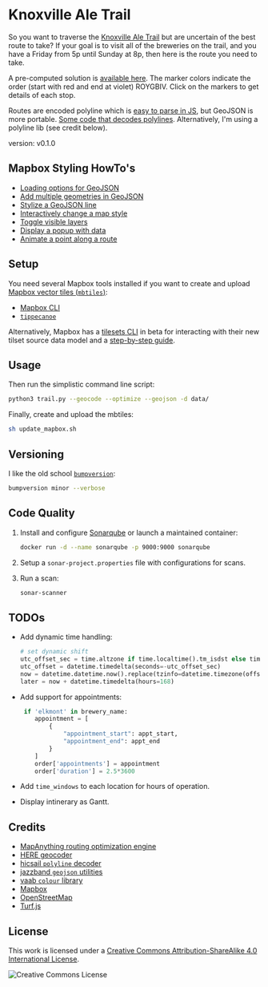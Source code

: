 # Knoxville Ale Trail

So you want to traverse the [Knoxville Ale Trail](https://knoxvillebrewers.com/ale-trail/) but are uncertain of the best route to take? If your goal is to visit all of the breweries on the trail, and you have a Friday from 5p until Sunday at 8p, then here is the route you need to take.

A pre-computed solution is [available here](data/route.geojson). The marker colors indicate the order (start with red and end at violet) ROYGBIV. Click on the markers to get details of each stop.

Routes are encoded polyline which is [easy to parse in JS](https://github.com/mapbox/polyline), but GeoJSON is more portable. [Some code that decodes polylines](https://gist.github.com/signed0/2031157). Alternatively, I'm using a polyline lib (see credit below).

version: v0.1.0

## Mapbox Styling HowTo's

* [Loading options for GeoJSON](https://docs.mapbox.com/help/troubleshooting/working-with-large-geojson-data/)
* [Add multiple geometries in GeoJSON](https://docs.mapbox.com/mapbox-gl-js/example/multiple-geometries/)
* [Stylize a GeoJSON line](https://docs.mapbox.com/mapbox-gl-js/example/geojson-line/)
* [Interactively change a map style](https://docs.mapbox.com/mapbox-gl-js/example/setstyle/)
* [Toggle visible layers](https://docs.mapbox.com/mapbox-gl-js/example/toggle-layers/)
* [Display a popup with data](https://docs.mapbox.com/mapbox-gl-js/example/popup-on-click/)
* [Animate a point along a route](https://docs.mapbox.com/mapbox-gl-js/example/animate-point-along-route/)

## Setup

You need several Mapbox tools installed if you want to create and upload [Mapbox vector tiles (`mbtiles`)](https://docs.mapbox.com/vector-tiles/reference/):

* [Mapbox CLI](https://github.com/mapbox/mapbox-cli-py)
* [`tippecanoe`](https://github.com/mapbox/tippecanoe)

Alternatively, Mapbox has a [tilesets CLI](https://github.com/mapbox/tilesets-cli) in beta for interacting with their new tilset source data model and a [step-by-step guide](https://docs.mapbox.com/help/tutorials/get-started-tilesets-api-and-cli/).

## Usage

Then run the simplistic command line script:

```bash
python3 trail.py --geocode --optimize --geojson -d data/
```

Finally, create and upload the mbtiles:

```bash
sh update_mapbox.sh
```

## Versioning

I like the old school [`bumpversion`](https://github.com/peritus/bumpversion):

```bash
bumpversion minor --verbose
```

## Code Quality

1. Install and configure [Sonarqube](https://docs.sonarqube.org/latest/) or launch a maintained container:

    ```bash
    docker run -d --name sonarqube -p 9000:9000 sonarqube
    ```

2. Setup a `sonar-project.properties` file with configurations for scans.

3. Run a scan:

    ```bash
    sonar-scanner
    ```

## TODOs

* Add dynamic time handling:

    ```python
    # set dynamic shift
    utc_offset_sec = time.altzone if time.localtime().tm_isdst else time.timezone
    utc_offset = datetime.timedelta(seconds=-utc_offset_sec)
    now = datetime.datetime.now().replace(tzinfo=datetime.timezone(offset=utc_offset))
    later = now + datetime.timedelta(hours=168)
    ```

* Add support for appointments:

    ```python
     if 'elkmont' in brewery_name:
        appointment = [
            {
                "appointment_start": appt_start,
                "appointment_end": appt_end
            }
        ]
        order['appointments'] = appointment
        order['duration'] = 2.5*3600
    ```

* Add `time_windows` to each location for hours of operation.
* Display intinerary as Gantt.

## Credits

* [MapAnything routing optimization engine](https://developer.mapanything.com/)
* [HERE geocoder](https://developer.here.com/documentation/geocoder/dev_guide/topics/what-is.html)
* [hicsail `polyline` decoder](https://github.com/hicsail/polyline)
* [jazzband `geojson` utilities](https://github.com/jazzband/geojson)
* [vaab `colour` library](https://github.com/vaab/colour)
* [Mapbox](https://www.mapbox.com/about/maps/)
* [OpenStreetMap](http://www.openstreetmap.org/about/)
* [Turf.js](https://turfjs.org/)

## License

This work is licensed under a [Creative Commons Attribution-ShareAlike 4.0 International License](LICENSE).

![Creative Commons License](https://i.creativecommons.org/l/by-sa/4.0/88x31.png "license")
